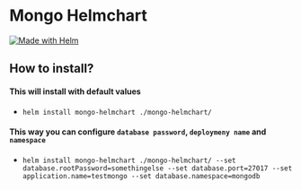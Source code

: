 # Mongo Helmchart

[![Made with Helm](https://img.shields.io/badge/Made%20with-HELM-orange?style=for-the-badge&logo=helm)](https://helm.sh/)

## How to install?

 ####  This will install with default values
 * `helm install mongo-helmchart ./mongo-helmchart/`

 ####  This way you can configure `database password`, `deploymeny name` and `namespace`
 * `helm install mongo-helmchart ./mongo-helmchart/ --set database.rootPassword=somethingelse --set database.port=27017 --set application.name=testmongo --set database.namespace=mongodb`
